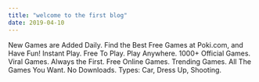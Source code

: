 ```yaml
---
title: "welcome to the first blog"
date: 2019-04-10
---
```

New Games are Added Daily. Find the Best Free Games at Poki.com, and Have Fun! Instant Play. 
Free To Play. Play Anywhere. 1000+ Official Games. Viral Games. Always the First. Free Online 
Games. Trending Games. All The Games You Want. No Downloads. Types: Car, Dress Up, Shooting.
